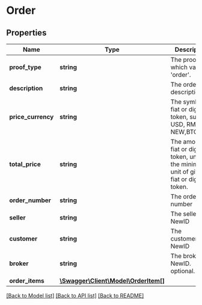 # Order

## Properties
Name | Type | Description | Notes
------------ | ------------- | ------------- | -------------
**proof_type** | **string** | The proof type which value is &#x27;order&#x27;. | 
**description** | **string** | The order description | 
**price_currency** | **string** | The symbol of fiat or digital token, such as USD, RMB, NEW,BTC,ETH. | 
**total_price** | **string** | The amount of fiat or digital token, unit is the minimum unit of given fiat or digital token. | 
**order_number** | **string** | The order number | 
**seller** | **string** | The seller&#x27;s NewID | 
**customer** | **string** | The customer&#x27;s NewID | 
**broker** | **string** | The broker&#x27;s NewID. optional. | 
**order_items** | [**\Swagger\Client\Model\OrderItem[]**](OrderItem.md) |  | 

[[Back to Model list]](../README.md#documentation-for-models) [[Back to API list]](../README.md#documentation-for-api-endpoints) [[Back to README]](../README.md)

